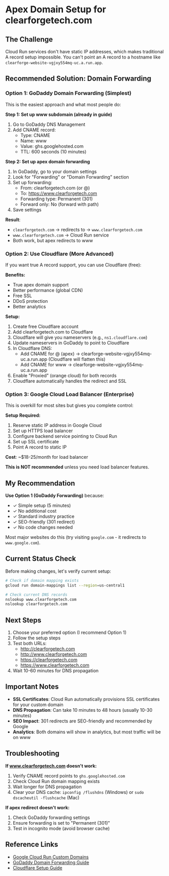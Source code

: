 # Apex Domain Setup for clearforgetech.com

## The Challenge
Cloud Run services don't have static IP addresses, which makes traditional A record setup impossible. You can't point an A record to a hostname like `clearforge-website-vgjxy554mq-uc.a.run.app`.

## Recommended Solution: Domain Forwarding

### Option 1: GoDaddy Domain Forwarding (Simplest)

This is the easiest approach and what most people do:

**Step 1: Set up www subdomain (already in guide)**
1. Go to GoDaddy DNS Management
2. Add CNAME record:
   - Type: CNAME
   - Name: www
   - Value: ghs.googlehosted.com
   - TTL: 600 seconds (10 minutes)

**Step 2: Set up apex domain forwarding**
1. In GoDaddy, go to your domain settings
2. Look for "Forwarding" or "Domain Forwarding" section
3. Set up forwarding:
   - From: clearforgetech.com (or @)
   - To: https://www.clearforgetech.com
   - Forwarding type: Permanent (301)
   - Forward only: No (forward with path)
4. Save settings

**Result**:
- `clearforgetech.com` → redirects to → `www.clearforgetech.com`
- `www.clearforgetech.com` → Cloud Run service
- Both work, but apex redirects to www

### Option 2: Use Cloudflare (More Advanced)

If you want true A record support, you can use Cloudflare (free):

**Benefits:**
- True apex domain support
- Better performance (global CDN)
- Free SSL
- DDoS protection
- Better analytics

**Setup:**
1. Create free Cloudflare account
2. Add clearforgetech.com to Cloudflare
3. Cloudflare will give you nameservers (e.g., `ns1.cloudflare.com`)
4. Update nameservers in GoDaddy to point to Cloudflare
5. In Cloudflare DNS:
   - Add CNAME for @ (apex) → clearforge-website-vgjxy554mq-uc.a.run.app (Cloudflare will flatten this)
   - Add CNAME for www → clearforge-website-vgjxy554mq-uc.a.run.app
6. Enable "Proxied" (orange cloud) for both records
7. Cloudflare automatically handles the redirect and SSL

### Option 3: Google Cloud Load Balancer (Enterprise)

This is overkill for most sites but gives you complete control:

**Setup Required:**
1. Reserve static IP address in Google Cloud
2. Set up HTTPS load balancer
3. Configure backend service pointing to Cloud Run
4. Set up SSL certificate
5. Point A record to static IP

**Cost**: ~$18-25/month for load balancer

**This is NOT recommended** unless you need load balancer features.

## My Recommendation

**Use Option 1 (GoDaddy Forwarding)** because:
- ✓ Simple setup (5 minutes)
- ✓ No additional cost
- ✓ Standard industry practice
- ✓ SEO-friendly (301 redirect)
- ✓ No code changes needed

Most major websites do this (try visiting `google.com` - it redirects to `www.google.com`).

## Current Status Check

Before making changes, let's verify current setup:

```bash
# Check if domain mapping exists
gcloud run domain-mappings list --region=us-central1

# Check current DNS records
nslookup www.clearforgetech.com
nslookup clearforgetech.com
```

## Next Steps

1. Choose your preferred option (I recommend Option 1)
2. Follow the setup steps
3. Test both URLs:
   - http://clearforgetech.com
   - http://www.clearforgetech.com
   - https://clearforgetech.com
   - https://www.clearforgetech.com
4. Wait 10-60 minutes for DNS propagation

## Important Notes

- **SSL Certificates**: Cloud Run automatically provisions SSL certificates for your custom domain
- **DNS Propagation**: Can take 10 minutes to 48 hours (usually 10-30 minutes)
- **SEO Impact**: 301 redirects are SEO-friendly and recommended by Google
- **Analytics**: Both domains will show in analytics, but most traffic will be on www

## Troubleshooting

**If www.clearforgetech.com doesn't work:**
1. Verify CNAME record points to `ghs.googlehosted.com`
2. Check Cloud Run domain mapping exists
3. Wait longer for DNS propagation
4. Clear your DNS cache: `ipconfig /flushdns` (Windows) or `sudo dscacheutil -flushcache` (Mac)

**If apex redirect doesn't work:**
1. Check GoDaddy forwarding settings
2. Ensure forwarding is set to "Permanent (301)"
3. Test in incognito mode (avoid browser cache)

## Reference Links

- [Google Cloud Run Custom Domains](https://cloud.google.com/run/docs/mapping-custom-domains)
- [GoDaddy Domain Forwarding Guide](https://www.godaddy.com/help/forward-my-godaddy-domain-12123)
- [Cloudflare Setup Guide](https://developers.cloudflare.com/dns/zone-setups/full-setup/)
